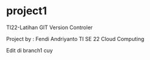 # project1

TI22-Latihan GIT Version Controler

Project by : Fendi Andriyanto
TI SE 22
Cloud Computing

Edit di branch1 cuy
